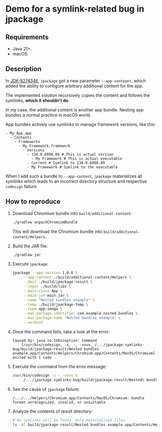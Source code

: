 # Demo for a symlink-related bug in jpackage

## Requirements

* Java 21+.
* macOS.

## Description

In [JDK-8274346](https://bugs.openjdk.org/browse/JDK-8274346), `jpackage` got a new parameter `--app-conteont`,
which added the ability to configure arbitrary additional content for the app.

The implemented solution recursively copies the content and follows the symlinks,
**which it shouldn't do**.

In my case, the additional content is another app bundle. Nesting app bundles a normal practice in macOS world.

App bundles actively use symlinks to manage framework versions, like this:

```text
- My App.app
  - Contents
    - Frameworks
      - My Framework.framework
        - Versions
          - 134.0.6998.89 # This is actual version
            - My Framework # This is actual executable
          - Current # Symlink to 134.0.6998.89
          - My Framework # Symlink to the executable
```

When I add such a bundle to `--app-content`, `jpackage` materializes all symlinks which
leads to an incorrect directory structure and respective `codesign` failure.

## How to reproduce

1. Download Chromium bundle into `build/additional-content`:

   ```bash
   ./gradlew unpackChromiumBundle
   ```

   This will download the Chromium bundle into `build/additional-content/Helpers`.

2. Build the JAR file:

   ```bash
   ./gradlew jar
   ```
3. Execute `jpackage`:

   ```bash
   jpackage --app-version 1.0.0 \
        --app-content ./build/additional-content/Helpers \
        --dest ./build/jpackage-result \
        --input ./build/libs \
        --main-class App \
        --main-jar main.jar \
        --name "Nested bundles example" \
        --temp ./build/jpackage-temp \
        --type app-image \
        --mac-package-identifier com.example.nested.bundles \
        --mac-package-name "Nested bundles example" \
        --verbose
   ```
4. Once the command fails, take a look at the error:

   ```text
   Caused by: java.io.IOException: Command
       [/usr/bin/codesign, -s, -, -vvvv, /.../jpackage-symlinks-bug/build/jpackage-result/Nested bundles example.app/Contents/Helpers/Chromium.app/Contents/MacOS/Chromium] exited with 1 code
   ```

5. Execute the command from the error message:

   ```bash
   /usr/bin/codesign -s - -vvvv \
        /.../jpackage-symlinks-bug/build/jpackage-result/Nested\ bundles\ example.app/Contents/Helpers/Chromium.app/Contents/MacOS/Chromium
   ```
6. See the cause of `jpackage` failure:

   ```text
   /.../.../Helpers/Chromium.app/Contents/MacOS/Chromium: bundle format unrecognized, invalid, or unsuitable
   ```

7. Analyze the contents of result directory:

   ```bash
   # No symlinks will be found. Only materialized files.
   ls -Al build/jpackage-result/Nested bundles example.app/Contents/Helpers/Chromium.app/Contents/Frameworks/Chromium Framework.framework
   ```
